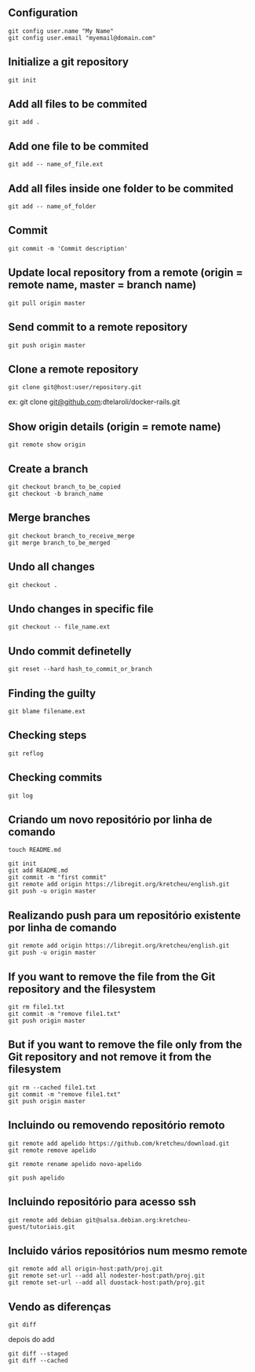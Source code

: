 ## Configuration

    git config user.name "My Name"
    git config user.email "myemail@domain.com"

## Initialize a git repository

    git init

## Add all files to be commited

    git add .

## Add one file to be commited

    git add -- name_of_file.ext

## Add all files inside one folder to be commited

    git add -- name_of_folder

## Commit

    git commit -m 'Commit description'

## Update local repository from a remote (origin = remote name, master = branch name)

    git pull origin master

## Send commit to a remote repository

    git push origin master

## Clone a remote repository

    git clone git@host:user/repository.git
ex: git clone git@github.com:dtelaroli/docker-rails.git

## Show origin details (origin = remote name)

    git remote show origin

## Create a branch

    git checkout branch_to_be_copied
    git checkout -b branch_name

## Merge branches

    git checkout branch_to_receive_merge
    git merge branch_to_be_merged

## Undo all changes

    git checkout .

## Undo changes in specific file

    git checkout -- file_name.ext

## Undo commit definetelly

    git reset --hard hash_to_commit_or_branch

## Finding the guilty

    git blame filename.ext

## Checking steps

    git reflog

## Checking commits

    git log

## Criando um novo repositório por linha de comando

    touch README.md

    git init
    git add README.md
    git commit -m "first commit"
    git remote add origin https://libregit.org/kretcheu/english.git
    git push -u origin master

## Realizando push para um repositório existente por linha de comando

    git remote add origin https://libregit.org/kretcheu/english.git
    git push -u origin master

## If you want to remove the file from the Git repository and the filesystem

    git rm file1.txt
    git commit -m "remove file1.txt"
    git push origin master


## But if you want to remove the file only from the Git repository and not remove it from the filesystem

    git rm --cached file1.txt
    git commit -m "remove file1.txt"
    git push origin master

## Incluindo ou removendo repositório remoto

    git remote add apelido https://github.com/kretcheu/download.git
    git remote remove apelido

    git remote rename apelido novo-apelido

    git push apelido

## Incluindo repositório para acesso ssh

    git remote add debian git@salsa.debian.org:kretcheu-guest/tutoriais.git

## Incluido vários repositórios num mesmo remote

    git remote add all origin-host:path/proj.git
    git remote set-url --add all nodester-host:path/proj.git
    git remote set-url --add all duostack-host:path/proj.git

## Vendo as diferenças

    git diff

depois do add

    git diff --staged
    git diff --cached

